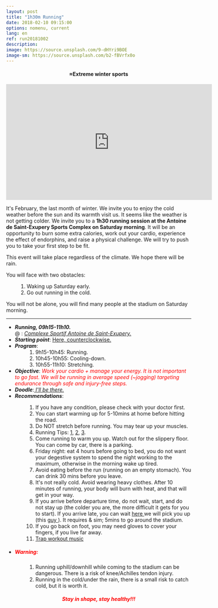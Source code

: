 ```yaml
---
layout: post
title: "1h30m Running"
date: 2018-02-10 09:15:00
options: nomenu, current
lang: en
ref: run20181002
description: 
image: https://source.unsplash.com/9-dHYri9BOE
image-sm: https://source.unsplash.com/b2-fBVrfx0o
---
```

<center > <h4> &#8776;Extreme winter sports </h4> 
<iframe width="560" height="315" src="https://www.youtube.com/embed/Hzr07kLAW7A" frameborder="0" allow="autoplay; encrypted-media" allowfullscreen></iframe>
</center>

It's February, the last month of winter. We invite you to enjoy the cold weather before the sun and its warmth visit us. It seems like the weather is not getting colder. We invite you to a **1h30 running session at the Antoine de Saint-Exupery Sports Complex on Saturday morning**. It will be an opportunity to burn some extra calories, work out your cardio, experience the effect of endorphins, and raise a physical challenge. We will try to push you to take your first step to be fit.


This event will take place regardless of the climate. We hope there will be rain.

You will face with two obstacles:
<ol style = "padding-left: 4em;">
<li> Waking up Saturday early.
</li>
<li> Go out running in the cold.
</li>
</ol>
You will not be alone, you will find many people at the stadium on Saturday morning.

<hr>
<ul>
<li> <h5 style="display: inline;">Running, 09h15-11h10.</h5>
  <br>
  @ : <a href="https://goo.gl/maps/yhADMzqGQNm"><i>Complexe Sportif Antoine de Saint-Exupery.</i></a></li>
  
<li> <h5 style="display: inline;">Starting point</h5>: <a href="https://goo.gl/maps/TRHjZNXGhD62">Here, counterclockwise.</a></li>

<li> <h5 style = "display: inline;"> Program</h5>:
<ol style = "padding-left: 4em;">
<li> 9h15-10h45: Running. </li>
<li> 10h45-10h55: Cooling-down. </li>
<li> 10h55-11h10: Stretching. </li>
</ol>
</li>
<Li>
<h5 style = "display: inline;"> Objective</h5>: <i> <font color = "red"> Work your cardio + manage your energy. It is not important to go fast. We will be running in average speed (~jogging) targeting endurance through safe and injury-free steps. </font> </i>
</li>
<li>
<h5 style = "display: inline;"> Doodle</h5>:<a href="https://doodle.com/poll/dikqvgerna5rwh5p"> <i> I'll be there. </i> </a>
</li>
<li>
<h5 style = "display: inline;"> Recommendations</h5>:
</li>
<ol style = "padding-left: 4em;">
<li> If you have any condition, please check with your doctor first.</li>
<li> You can start warming up for 5-10mins at home before hitting the road.</li>
<li> Do NOT stretch before running. You may tear up your muscles.</li>
<li> Running Tips: <a href="https://www.youtube.com/watch?v=nIh-ZWhR0IM">1</a>, <a href="https://www.youtube.com/watch?annotation_id=annotation_614824383&feature=iv&src_vid=nIh-ZWhR0IM&v=wCVSv7UxB2E">2</a>, <a href="https://www.youtube.com/watch?v=3RlvKMxPMr0">3</a>. </li>
<li> Come running to warm you up. Watch out for the slippery floor. You can come by car, there is a parking. </li>
<li> Friday night: eat 4 hours before going to bed, you do not want your degestive system to spend the night working to the maximum, otherwise in the morning wake up tired. </li>
<li> Avoid eating before the run (running on an empty stomach). You can drink 30 mins before you leave. </li>
<li> It's not really cold. Avoid wearing heavy clothes. After 10 minutes of running, your body will burn with heat, and that will get in your way. </li>
<li> If you arrive before departure time, do not wait, start, and do not stay up (the colder you are, the more difficult it gets for you to start). If you arrive late, you can wait <a href="https://goo.gl/maps/TRHjZNXGhD62"> here </a> we will pick you up (this <a href = "{{site.url}} / {{site.admin}} "> guy </a>). It requires & sim; 5mins to go around the stadium. </li>
<li> If you go back on foot, you may need gloves to cover your fingers, if you live far away. </li>
<li> <a href="https://www.youtube.com/watch?v=RNGueeFF0HU"> Trap workout music </a></li>
</ol>
<li><h5> <font color = "red"> Warning: </font> </h5>
<ol style = "padding-left: 4em;">
<li> Running uphill/downhill while coming to the stadium can be dangerous. There is a risk of knee/Achilles tendon injury. </li>
<li> Running in the cold/under the rain, there is a small risk to catch cold, but it is worth it.
</li>
</ol>
</li>
</ul>

<center> <h5><font color="red">Stay in shape, stay healthy!!!</font></h5> </center>



